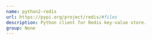```yaml
---
name: python2-redis
url: https://pypi.org/project/redis/#files
description: Python client for Redis key-value store.
group: None
---
```

